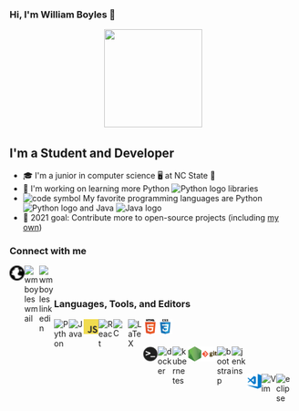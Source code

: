 ### Hi, I'm William Boyles :wave:

<p align="center">
  <img src="https://wmboyles.com/assets/Images/Index/MyPicture2.jpg" width="172px" height="172px"/>
</p>

## I'm a Student and Developer
- :mortar_board: I'm a junior in computer science :desktop_computer: at NC State :wolf:
- :seedling: I'm working on learning more Python <img alt="Python logo" width="18pt" src="https://upload.wikimedia.org/wikipedia/commons/c/c3/Python-logo-notext.svg" /> libraries
- <img alt="code symbol" width="18pt" src="https://assets.dryicons.com/uploads/icon/svg/5847/8e3b79e3-a480-4598-b8b8-10f902c997b7.svg"> My favorite programming languages are Python <img alt="Python logo" width="18pt" src="https://upload.wikimedia.org/wikipedia/commons/c/c3/Python-logo-notext.svg" /> and Java <img alt="Java logo" width="18pt" src="https://sdc.csc.ncsu.edu/img/techres/java-logo.svg" />
- :goal_net: 2021 goal: Contribute more to open-source projects (including [my own](https://github.com/wmboyles/Math-Summaries))

### Connect with me
[<img align="left" alt="wmboyles website" width="26px" src="https://raw.githubusercontent.com/iconic/open-iconic/master/svg/globe.svg" />][website]
[<img align="left" alt="wmboyles wmail" width="26px" src="https://image.flaticon.com/icons/svg/95/95645.svg" />][email]
[<img align="left" alt="wmboyles linkedin" width="26px" src="https://cdn.jsdelivr.net/npm/simple-icons@v3/icons/linkedin.svg" />][linkedin]

<br /><br />

### Languages, Tools, and Editors
<img align="left" alt="Python" width="26px" src="https://upload.wikimedia.org/wikipedia/commons/c/c3/Python-logo-notext.svg" />
<img align="left" alt="Java" width="26px" src="https://sdc.csc.ncsu.edu/img/techres/java-logo.svg" />
<img align="left" alt="JavaScript" width="26px" src="https://raw.githubusercontent.com/github/explore/80688e429a7d4ef2fca1e82350fe8e3517d3494d/topics/javascript/javascript.png" />
<img align="left" alt="React" width="26px" src="https://cdn.worldvectorlogo.com/logos/react.svg" />
<img align="left" alt="C" width="26px" src="https://seeklogo.com/images/C/c-logo-672525892C-seeklogo.com.png" />
<img align="left" alt="LaTeX" width="26px" src="https://upload.wikimedia.org/wikipedia/commons/9/92/LaTeX_logo.svg" />
<img align="left" alt="HTML5" width="26px" src="https://raw.githubusercontent.com/github/explore/80688e429a7d4ef2fca1e82350fe8e3517d3494d/topics/html/html.png" />
<img align="left" alt="CSS3" width="26px" src="https://raw.githubusercontent.com/github/explore/80688e429a7d4ef2fca1e82350fe8e3517d3494d/topics/css/css.png" />

<br /><br />

<img align="left" alt="terminal" width="26px" src="https://raw.githubusercontent.com/github/explore/80688e429a7d4ef2fca1e82350fe8e3517d3494d/topics/terminal/terminal.png" />
<img align="left" alt="docker" width="26px" src="https://www.vectorlogo.zone/logos/docker/docker-icon.svg" />
<img align="left" alt="kubernetes" width="26px" src="https://seeklogo.com/images/K/kubernetes-logo-3A67038EAB-seeklogo.com.png" />
<img align="left" alt="Node.js" width="26px" src="https://raw.githubusercontent.com/github/explore/80688e429a7d4ef2fca1e82350fe8e3517d3494d/topics/nodejs/nodejs.png" />
<img align="left" alt="git" width="26px" src="https://raw.githubusercontent.com/github/explore/80688e429a7d4ef2fca1e82350fe8e3517d3494d/topics/git/git.png" />
<img align="left" alt="bootstrap" width="26px" src="https://upload.wikimedia.org/wikipedia/commons/thumb/b/b2/Bootstrap_logo.svg/768px-Bootstrap_logo.svg.png" />
<img align="left" alt="jenkins" width="26px" src="https://upload.wikimedia.org/wikipedia/commons/thumb/e/e9/Jenkins_logo.svg/339px-Jenkins_logo.svg.png" />

<br /><br />

<img align="left" alt="VS Code" width="26px" src="https://raw.githubusercontent.com/github/explore/80688e429a7d4ef2fca1e82350fe8e3517d3494d/topics/visual-studio-code/visual-studio-code.png" />
<img align="left" alt="Vim" width="26px" src="https://upload.wikimedia.org/wikipedia/commons/thumb/9/9f/Vimlogo.svg/816px-Vimlogo.svg.png" />
<img align="left" alt="eclipse" width="26px" src="https://cdn.worldvectorlogo.com/logos/eclipse-11.svg" />

<br /><br />

[linkedin]: https://linkedin.com/in/wmboyles
[website]: https://wmboyles.com
[email]: mailto:wmboyle2@ncsu.edu
